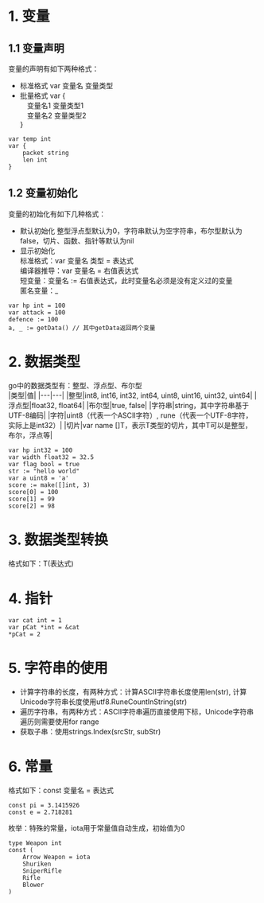 # 1. 变量
## 1.1 变量声明
变量的声明有如下两种格式：
* 标准格式
var 变量名 变量类型
* 批量格式
var {  
&emsp;变量名1 变量类型1  
&emsp;变量名2 变量类型2  
} 
```
var temp int  
var {
    packet string
    len int
}
```
## 1.2 变量初始化
变量的初始化有如下几种格式：
* 默认初始化
整型浮点型默认为0，字符串默认为空字符串，布尔型默认为false，切片、函数、指针等默认为nil  
* 显示初始化  
标准格式：var 变量名 类型 = 表达式  
编译器推导：var 变量名 = 右值表达式  
短变量：变量名 := 右值表达式，此时变量名必须是没有定义过的变量  
匿名变量：_  
```
var hp int = 100
var attack = 100
defence := 100
a, _ := getData() // 其中getData返回两个变量
```

# 2. 数据类型
go中的数据类型有：整型、浮点型、布尔型  
|类型|值|
|---|---|
|整型|int8, int16, int32, int64, uint8, uint16, uint32, uint64|
|浮点型|float32, float64|
|布尔型|true, false|
|字符串|string，其中字符串基于UTF-8编码|
|字符|uint8（代表一个ASCII字符）, rune（代表一个UTF-8字符，实际上是int32）|
|切片|var name []T，表示T类型的切片，其中T可以是整型，布尔，浮点等|
```
var hp int32 = 100
var width float32 = 32.5
var flag bool = true
str := "hello world"
var a uint8 = 'a'
score := make([]int, 3)
score[0] = 100
score[1] = 99
score[2] = 98
```

# 3. 数据类型转换
格式如下：T(表达式)

# 4. 指针
```
var cat int = 1
var pCat *int = &cat
*pCat = 2
```

# 5. 字符串的使用
* 计算字符串的长度，有两种方式：计算ASCII字符串长度使用len(str), 计算Unicode字符串长度使用utf8.RuneCountInString(str)  
* 遍历字符串，有两种方式：ASCII字符串遍历直接使用下标，Unicode字符串遍历则需要使用for range
* 获取子串：使用strings.Index(srcStr, subStr)

# 6. 常量
格式如下：const 变量名 = 表达式
```
const pi = 3.1415926
const e = 2.718281
```
枚举：特殊的常量，iota用于常量值自动生成，初始值为0
```
type Weapon int
const (
    Arrow Weapon = iota
    Shuriken
    SniperRifle
    Rifle
    Blower
)
```
